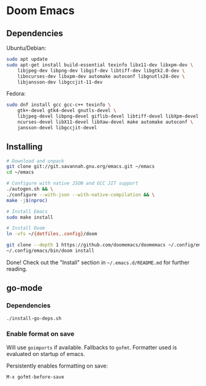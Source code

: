 # Doom Emacs

## Dependencies

Ubuntu/Debian:

```sh
sudo apt update
sudo apt-get install build-essential texinfo libx11-dev libxpm-dev \
    libjpeg-dev libpng-dev libgif-dev libtiff-dev libgtk2.0-dev \
    libncurses-dev libxpm-dev automake autoconf libgnutls28-dev \
    libjansson-dev libgccjit-11-dev
```

Fedora:

```sh
sudo dnf install gcc gcc-c++ texinfo \
    gtk+-devel gtk4-devel gnutls-devel \
    libjpeg-devel libpng-devel giflib-devel libtiff-devel libXpm-devel \
    ncurses-devel libX11-devel libXaw-devel make automake autoconf \
    jansson-devel libgccjit-devel
```

## Installing

```sh
# Download and unpack
git clone git://git.savannah.gnu.org/emacs.git ~/emacs
cd ~/emacs

# Configure with native JSON and GCC JIT support
./autogen.sh && \
./configure --with-json --with-native-compilation && \
make -j$(nproc)

# Install Emacs
sudo make install

# Install Doom
ln -vfs ~/{dotfiles,.config}/doom

git clone --depth 1 https://github.com/doomemacs/doomemacs ~/.config/emacs
~/.config/emacs/bin/doom install
```

Done! Check out the "Install" section in `~/.emacs.d/README.md` for further
reading.

## go-mode

### Dependencies

```sh
./install-go-deps.sh
```

### Enable format on save

Will use `goimports` if available. Fallbacks to `gofmt`. Formatter used is
evaluated on startup of emacs.

Persistently enables formatting on save:

```emacs
M-x gofmt-before-save
```


